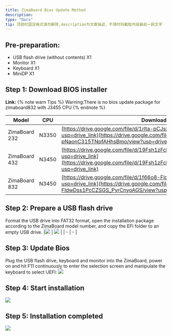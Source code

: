 ```yaml
---
title: ZimaBoard Bios Update Method
description: 
type: "Docs"
tip: 顶部栏固定格式请勿删除,description为文章描述，不填时将截取内容最前一段文字
---
```

## Pre-preparation:
- USB flash drive (without contents) X1
- Monitor X1
- Keyboard X1
- MiniDP X1
## Step 1: Download BIOS installer
**Link:**
{% note warn Tips %}
Warning:There is no bios update package for zimaboard832 with J3455 CPU
{% endnote %}

| Model | CPU | Download Link |
| - | - | - |
| ZimaBoard 232 | N3350 | [https://drive.google.com/file/d/1rlta-pCJsxf-pNaonC315TNpfAHhsBmo/view?usp=drive_link](https://drive.google.com/file/d/1rlta-pCJsxf-pNaonC315TNpfAHhsBmo/view?usp=drive_link) |
| ZimaBoard 432 | N3450 | [https://drive.google.com/file/d/19Fsh1zFckYG_Cdg8owyRLh_2kDQJamtG/view?usp=drive_link](https://drive.google.com/file/d/19Fsh1zFckYG_Cdg8owyRLh_2kDQJamtG/view?usp=drive_link) |
| ZimaBoard 832 | N3450 | [https://drive.google.com/file/d/1f66o8-FldwDss1PcCZSGS_PyrCnyoAGS/view?usp=drive_link](https://drive.google.com/file/d/1f66o8-FldwDss1PcCZSGS_PyrCnyoAGS/view?usp=drive_link) |
## Step 2: Prepare a USB flash drive
Format the USB drive into FAT32 format, open the installation package according to the ZimaBoard model number, and copy the EFI folder to an empty USB drive.
|![](https://manage.icewhale.io/api/static/docs/1729154067524_image.png) | ![](https://manage.icewhale.io/api/static/docs/1729154081840_image.png) |
| - | - |
## Step 3: Update Bios
Plug the USB flash drive, keyboard and monitor into the ZimaBoard, power on and hit F11 continuously to enter the selection screen and manipulate the keyboard to select UEFI:
![](https://manage.icewhale.io/api/static/docs/1729154195372_image.png)
## Step 4: Start installation
![](https://manage.icewhale.io/api/static/docs/1729154235770_image.png)

## Step 5: Installation completed
![](https://manage.icewhale.io/api/static/docs/1729154248434_image.png)
